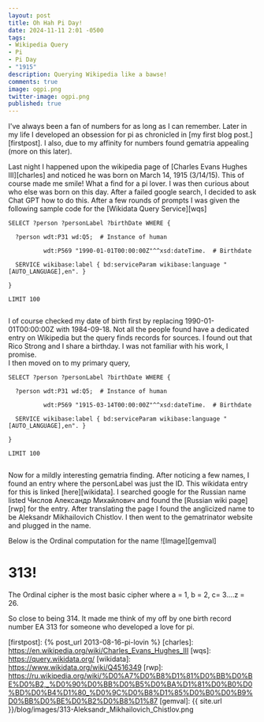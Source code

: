 ```yaml
---
layout: post
title: Oh Hah Pi Day!
date: 2024-11-11 2:01 -0500
tags:
- Wikipedia Query
- Pi
- Pi Day
- "1915"
description: Querying Wikipedia like a bawse!
comments: true
image: ogpi.png
twitter-image: ogpi.png
published: true
---
```


I've always been a fan of numbers for as long as I can remember. Later in my life I developed an obsession for pi
as chronicled in [my first blog post.][firstpost]. I also, due to my affinity for numbers found gematria appealing (more on this later).

Last night I happened upon the wikipedia page of [Charles Evans Hughes III][charles] and noticed he was born on March 14, 1915 (3/14/15). This of course made me smile! What a find for a pi lover. I was then curious about who else was born on this day. After a failed google search, I decided to ask Chat GPT how to do this. After a few rounds of prompts I was given the following sample code for the [Wikidata Query Service][wqs]

<div class="overflow-y-auto p-4" dir="ltr"><code class="!whitespace-pre hljs language-sparql">SELECT ?person ?personLabel ?birthDate WHERE { <br>
  ?person wdt:P31 wd:Q5;  # Instance of human<br>
          wdt:P569 "1990-01-01T00:00:00Z"^^xsd:dateTime.  # Birthdate<br>
  SERVICE wikibase:label { bd:serviceParam wikibase:language "[AUTO_LANGUAGE],en". }<br>
}<br>
LIMIT 100<br>
</code></div>

I of course checked my date of birth first by replacing 1990-01-01T00:00:00Z with 1984-09-18. Not all the people found have a dedicated entry on Wikipedia but the query finds records for sources. I found out that Rico Strong and I share a birthday. I was not familiar with his work, I promise.
<br>
I then moved on to my primary query,

<div class="overflow-y-auto p-4" dir="ltr"><code class="!whitespace-pre hljs language-sparql">SELECT ?person ?personLabel ?birthDate WHERE { <br>
  ?person wdt:P31 wd:Q5;  # Instance of human<br>
          wdt:P569 "1915-03-14T00:00:00Z"^^xsd:dateTime.  # Birthdate<br>
  SERVICE wikibase:label { bd:serviceParam wikibase:language "[AUTO_LANGUAGE],en". }<br>
}<br>
LIMIT 100<br>
</code></div>

Now for a mildly interesting gematria finding. After noticing a few names, I found an entry where the personLabel was just the ID.
This wikidata entry for this is linked [here][wikidata]. I searched google for the Russian name listed Числов Александр Михайлович and found the [Russian wiki page][rwp] for the entry. After translating the page I found the anglicized name to be Aleksandr Mikhailovich Chistlov. I then went to the gematrinator website and plugged in the name.

Below is the Ordinal computation for the name
![Image][gemval]


# 313!
The Ordinal cipher is the most basic cipher where a = 1, b = 2, c= 3....z = 26.

So close to being 314. It made me think of my off by one birth record number EA 313 for someone who developed a love for pi.

[firstpost]: {% post_url 2013-08-16-pi-lovin %}
[charles]: https://en.wikipedia.org/wiki/Charles_Evans_Hughes_III
[wqs]: https://query.wikidata.org/
[wikidata]: https://www.wikidata.org/wiki/Q4516349
[rwp]: https://ru.wikipedia.org/wiki/%D0%A7%D0%B8%D1%81%D0%BB%D0%BE%D0%B2,_%D0%90%D0%BB%D0%B5%D0%BA%D1%81%D0%B0%D0%BD%D0%B4%D1%80_%D0%9C%D0%B8%D1%85%D0%B0%D0%B9%D0%BB%D0%BE%D0%B2%D0%B8%D1%87
[gemval]: {{ site.url }}/blog/images/313-Aleksandr_Mikhailovich_Chistlov.png